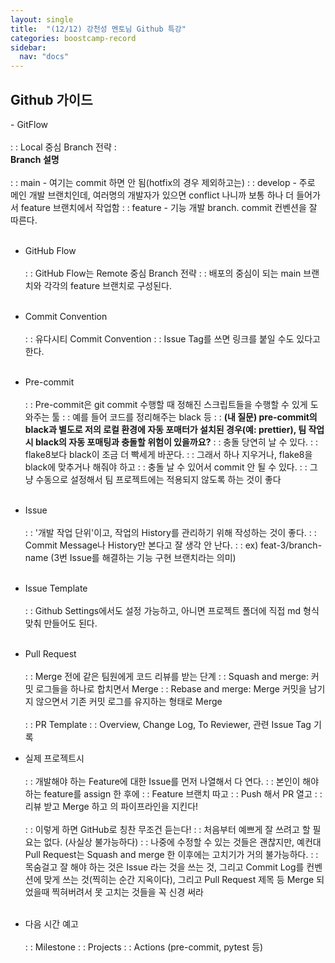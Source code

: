 ```yaml
---
layout: single
title:  "(12/12) 강천성 멘토님 Github 특강"
categories: boostcamp-record
sidebar:
  nav: "docs"
---
```


<h2>Github 가이드</h2>
- GitFlow<br><br>
: : Local 중심 Branch 전략
: <br><b>Branch 설명</b><br><br>
: : main - 여기는 commit 하면 안 됨(hotfix의 경우 제외하고는)
: : develop - 주로 메인 개발 브랜치인데, 여러명의 개발자가 있으면 conflict 나니까 보통 하나 더 들어가서 feature 브랜치에서 작업함
: : feature - 기능 개발 branch. commit 컨벤션을 잘 따른다.
<br><br>

- GitHub Flow<br><br>
: : GitHub Flow는 Remote 중심 Branch 전략
: : 배포의 중심이 되는 main 브랜치와 각각의 feature 브랜치로 구성된다.
<br><br>

- Commit Convention<br><br>
: : 유다시티 Commit Convention
: : Issue Tag를 쓰면 링크를 붙일 수도 있다고 한다.
<br><br>

- Pre-commit<br><br>
: : Pre-commit은 git commit 수행할 때 정해진 스크립트들을 수행할 수 있게 도와주는 툴
: : 예를 들어 코드를 정리해주는 black 등
: : **(내 질문) pre-commit의 black과 별도로 저의 로컬 환경에 자동 포매터가 설치된 경우(예: prettier), 팀 작업시 black의 자동 포매팅과 충돌할 위험이 있을까요?**
: : 충돌 당연히 날 수 있다.
: : flake8보다 black이 조금 더 빡세게 바꾼다.
: : 그래서 하나 지우거나, flake8을 black에 맞추거나 해줘야 하고
: : 충돌 날 수 있어서 commit 안 될 수 있다.
: : 그냥 수동으로 설정해서 팀 프로젝트에는 적용되지 않도록 하는 것이 좋다
<br><br>

- Issue<br><br>
: : '개발 작업 단위'이고, 작업의 History를 관리하기 위해 작성하는 것이 좋다.
: : Commit Message나 History만 본다고 잘 생각 안 난다.
: : ex) feat-3/branch-name (3번 Issue를 해결하는 기능 구현 브랜치라는 의미)
<br><br>

- Issue Template<br><br>
: : Github Settings에서도 설정 가능하고, 아니면 프로젝트 폴더에 직접 md 형식 맞춰 만들어도 된다.
<br><br>

- Pull Request<br><br>
: : Merge 전에 같은 팀원에게 코드 리뷰를 받는 단계
: : Squash and merge: 커밋 로그들을 하나로 합치면서 Merge
: : Rebase and merge: Merge 커밋을 남기지 않으면서 기존 커밋 로그를 유지하는 형태로 Merge
<br><br>
: : PR Template
: : Overview, Change Log, To Reviewer, 관련 Issue Tag 기록

- 실제 프로젝트시<br><br>
: : 개발해야 하는 Feature에 대한 Issue를 먼저 나열해서 다 연다.
: : 본인이 해야 하는 feature를 assign 한 후에
: : Feature 브랜치 따고
: : Push 해서 PR 열고
: : 리뷰 받고 Merge 하고 의 파이프라인을 지킨다!
<br><br>
: : 이렇게 하면 GitHub로 칭찬 무조건 듣는다!
: : 처음부터 예쁘게 잘 쓰려고 할 필요는 없다. (사실상 불가능하다)
: : 나중에 수정할 수 있는 것들은 괜찮지만, 예컨대 Pull Request는 Squash and merge 한 이후에는 고치기가 거의 불가능하다.
: : 목숨걸고 잘 해야 하는 것은 Issue 라는 것을 쓰는 것, 그리고 Commit Log를 컨벤션에 맞게 쓰는 것(찍히는 순간 지옥이다), 그리고 Pull Request 제목 등 Merge 되었을때 찍혀버려서 못 고치는 것들을 꼭 신경 써라
<br><br>

- 다음 시간 예고<br><br>
: : Milestone
: : Projects
: : Actions (pre-commit, pytest 등)